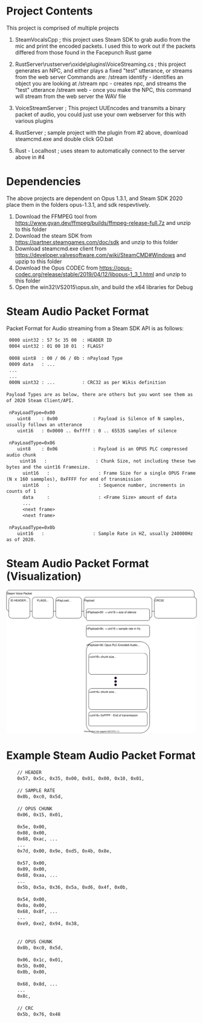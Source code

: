 
# Project Contents
This project is comprised of multiple projects

1. SteamVocalsCpp ; this project uses Steam SDK to grab audio from the mic and print the encoded packets.
   I used this to work out if the packets differed from those found in the Facepunch Rust game
   
2. RustServer\rustserver\oxide\plugins\VoiceStreaming.cs ; this project generates an NPC, and either plays a fixed "test" utterance, or streams from the web server
     Commands are:
		/stream identify - identifies an object you are looking at
		/stream npc 	 - creates npc, and streams the "test" utterance
		/stream web 	 - once you make the NPC, this command will stream from the web server the WAV file

3. VoiceStreamServer ; This project UUEncodes and transmits a binary packet of audio, you could just use your own webserver for this with various plugins

4. RustServer ; sample project with the plugin from #2 above, download steamcmd.exe and double click GO.bat

5. Rust - Localhost ; uses steam to automatically connect to the server above in #4



# Dependencies

The above projects are dependent on Opus 1.3.1, and Steam SDK 2020 place them in the folders opus-1.3.1, and sdk respevtively.
1. Download the FFMPEG tool from https://www.gyan.dev/ffmpeg/builds/ffmpeg-release-full.7z and unzip to this folder
2. Download the steam SDK from https://partner.steamgames.com/doc/sdk and unzip to this folder
3. Download steamcmd.exe client from https://developer.valvesoftware.com/wiki/SteamCMD#Windows and upzip to this folder
4. Download the Opus CODEC from https://opus-codec.org/release/stable/2019/04/12/libopus-1_3_1.html and unzip to this folder
5. Open the win32\VS2015\opus.sln, and build the x64 libraries for Debug


# Steam Audio Packet Format

Packet Format for Audio streaming from a Steam SDK API is as follows:

```
 0000 uint32 : 57 5c 35 00  : HEADER ID
 0004 uint32 : 01 00 10 01  : FLAGS?
 
 0008 uint8  : 00 / 06 / 0b : nPayload Type
 0009 data   : ...
 ...
 ...
 000N uint32 : ...          : CRC32 as per Wikis definition
 
Payload Types are as below, there are others but you wont see them as of 2020 Steam Client/API.

 nPayLoadType=0x00
	uint8    : 0x00             : Payload is Silence of N samples, usually follows an utterance
	uint16   : 0x0000 .. 0xffff : 0 .. 65535 samples of silence
		
 nPayLoadType=0x06
    uint8    : 0x06             : Payload is an OPUS PLC compressed audio chunk
	 uint16   :                  : Chunk Size, not including these two bytes and the uint16 Framesize.
	  uint16   :                  : Frame Size for a single OPUS Frame (N x 160 sammples), 0xFFFF for end of transmission
	  uint16   :                  : Sequence number, increments in counts of 1
	  data     :                  : <Frame Size> amount of data
	  ... 
	  <next frame>
	  <next frame>
	  
 nPayLoadType=0x0b
	uint16   :                  : Sample Rate in HZ, usually 240000Hz as of 2020.

```


# Steam Audio Packet Format (Visualization)
![Image of Yaktocat](./Documentation/SteamAudioPacketFormat.svg)



# Example Steam Audio Packet Format
```
	// HEADER
	0x57, 0x5c, 0x35, 0x00, 0x01, 0x00, 0x10, 0x01, 

	// SAMPLE RATE
	0x0b, 0xc0, 0x5d, 
	
	// OPUS CHUNK
	0x06, 0x15, 0x01, 

	0x5e, 0x00,
	0x08, 0x00, 
	0x68, 0xac, ...
	...
	0x7d, 0x00, 0x9e, 0xd5, 0x4b, 0x8e, 
	
	0x57, 0x00, 
	0x09, 0x00, 
	0x68, 0xaa, ...
	...
	0x5b, 0x5a, 0x36, 0x5a, 0xd6, 0x4f, 0x0b, 
	
	0x54, 0x00, 
	0x0a, 0x00, 
	0x68, 0x8f, ...
	...
	0xe9, 0xe2, 0x94, 0x38, 


	// OPUS CHUNK
	0x0b, 0xc0, 0x5d, 
	
	0x06, 0x1c, 0x01, 
	0x5b, 0x00, 
	0x0b, 0x00, 
	
	0x68, 0x8d, ...
	...
	0x8c,
	
	// CRC
	0x5b, 0x76, 0x48

```
